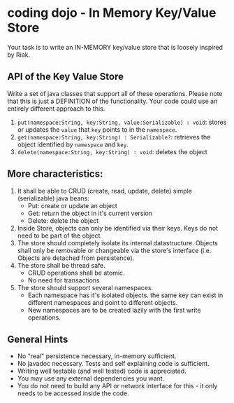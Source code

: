 # coding dojo - In Memory Key/Value Store

Your task is to write an IN-MEMORY key/value store that is loosely inspired by Riak.

## API of the Key Value Store
Write a set of java classes that support all of these operations. Please note that this is just a DEFINITION of the
functionality. Your code could use an entirely different approach to this.

1. `put(namespace:String, key:String, value:Serializable) : void`: stores or updates the `value` that `key` points to
in the `namespace`.
2. `get(namespace:String, key:String) : Serializable?`: retrieves the object identified by `namespace` and `key`.
3. `delete(namespace:String, key:String) : void`: deletes the object

## More characteristics:
1. It shall be able to CRUD (create, read, update, delete) simple (serializable) java beans:
   * Put: create or update an object
   * Get: return the object in it's current version
   * Delete: delete the object
2. Inside Store, objects can only be identified via their keys. Keys do not need to be part of the object.
3. The store should completely isolate its internal datastructure. Objects shall only be removable or changeable via
the store's interface (i.e. Objects are detached from persistence).
4. The store shall be thread safe.
    * CRUD operations shall be atomic.
    * No need for transactions
5. The store should support several namespaces.
    * Each namespace has it's isolated objects. the same key can exist in different namespaces and point to different
objects.
    * New namespaces are to be created lazily with the first write operations.

## General Hints
* No "real" persistence necessary, in-memory sufficient.
* No javadoc necessary. Tests and self explaining code is sufficient.
* Writing well testable (and well tested) code is appreciated.
* You may use any external dependencies you want.
* You do not need to build any API or network interface for this - it only needs to be accessed inside the code.

